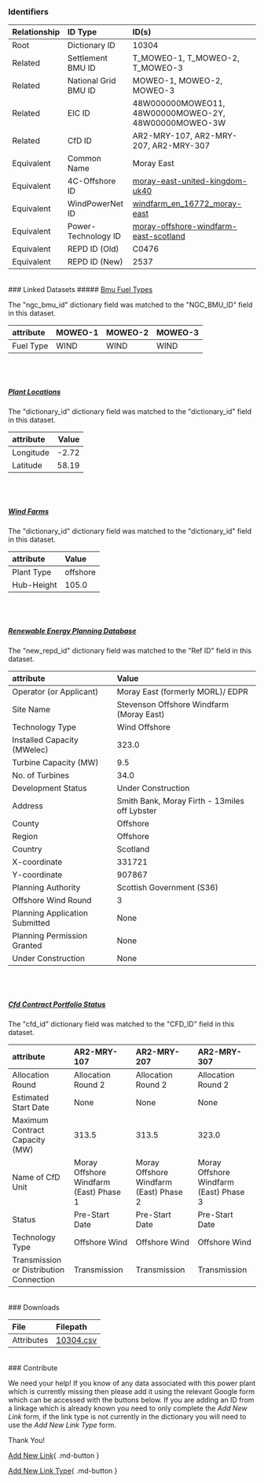 ### Identifiers

| Relationship   | ID Type              | ID(s)                                                                                                                     |
|:---------------|:---------------------|:--------------------------------------------------------------------------------------------------------------------------|
| Root           | Dictionary ID        | 10304                                                                                                                     |
| Related        | Settlement BMU ID    | T_MOWEO-1, T_MOWEO-2, T_MOWEO-3                                                                                           |
| Related        | National Grid BMU ID | MOWEO-1, MOWEO-2, MOWEO-3                                                                                                 |
| Related        | EIC ID               | 48W000000MOWEO11, 48W00000MOWEO-2Y, 48W00000MOWEO-3W                                                                      |
| Related        | CfD ID               | AR2-MRY-107, AR2-MRY-207, AR2-MRY-307                                                                                     |
| Equivalent     | Common Name          | Moray East                                                                                                                |
| Equivalent     | 4C-Offshore ID       | [moray-east-united-kingdom-uk40](https://www.4coffshore.com/windfarms/united-kingdom/moray-east-united-kingdom-uk40.html) |
| Equivalent     | WindPowerNet ID      | [windfarm_en_16772_moray-east](https://www.thewindpower.net/windfarm_en_16772_moray-east.php)                             |
| Equivalent     | Power-Technology ID  | [moray-offshore-windfarm-east-scotland](https://www.power-technology.com/projects/moray-offshore-windfarm-east-scotland)  |
| Equivalent     | REPD ID (Old)        | C0476                                                                                                                     |
| Equivalent     | REPD ID (New)        | 2537                                                                                                                      |

<br>
### Linked Datasets
##### <a href="https://osuked.github.io/Power-Station-Dictionary/datasets/bmu-fuel-types">Bmu Fuel Types</a>



The "ngc_bmu_id" dictionary field was matched to the "NGC_BMU_ID" field in this dataset.

| attribute   | MOWEO-1   | MOWEO-2   | MOWEO-3   |
|:------------|:----------|:----------|:----------|
| Fuel Type   | WIND      | WIND      | WIND      |

<br><br>
##### <a href="https://osuked.github.io/Power-Station-Dictionary/datasets/plant-locations">Plant Locations</a>



The "dictionary_id" dictionary field was matched to the "dictionary_id" field in this dataset.

| attribute   |   Value |
|:------------|--------:|
| Longitude   |   -2.72 |
| Latitude    |   58.19 |

<br><br>
##### <a href="https://osuked.github.io/Power-Station-Dictionary/datasets/wind-farms">Wind Farms</a>



The "dictionary_id" dictionary field was matched to the "dictionary_id" field in this dataset.

| attribute   | Value    |
|:------------|:---------|
| Plant Type  | offshore |
| Hub-Height  | 105.0    |

<br><br>
##### <a href="https://osuked.github.io/Power-Station-Dictionary/datasets/renewable-energy-planning-database">Renewable Energy Planning Database</a>



The "new_repd_id" dictionary field was matched to the "Ref ID" field in this dataset.

| attribute                      | Value                                         |
|:-------------------------------|:----------------------------------------------|
| Operator (or Applicant)        | Moray East (formerly MORL)/ EDPR              |
| Site Name                      | Stevenson Offshore Windfarm (Moray East)      |
| Technology Type                | Wind Offshore                                 |
| Installed Capacity (MWelec)    | 323.0                                         |
| Turbine Capacity (MW)          | 9.5                                           |
| No. of Turbines                | 34.0                                          |
| Development Status             | Under Construction                            |
| Address                        | Smith Bank, Moray Firth - 13miles off Lybster |
| County                         | Offshore                                      |
| Region                         | Offshore                                      |
| Country                        | Scotland                                      |
| X-coordinate                   | 331721                                        |
| Y-coordinate                   | 907867                                        |
| Planning Authority             | Scottish Government (S36)                     |
| Offshore Wind Round            | 3                                             |
| Planning Application Submitted | None                                          |
| Planning Permission Granted    | None                                          |
| Under Construction             | None                                          |

<br><br>
##### <a href="https://osuked.github.io/Power-Station-Dictionary/datasets/cfd-contract-portfolio-status">Cfd Contract Portfolio Status</a>



The "cfd_id" dictionary field was matched to the "CFD_ID" field in this dataset.

| attribute                               | AR2-MRY-107                            | AR2-MRY-207                            | AR2-MRY-307                            |
|:----------------------------------------|:---------------------------------------|:---------------------------------------|:---------------------------------------|
| Allocation Round                        | Allocation Round 2                     | Allocation Round 2                     | Allocation Round 2                     |
| Estimated Start Date                    | None                                   | None                                   | None                                   |
| Maximum Contract Capacity (MW)          | 313.5                                  | 313.5                                  | 323.0                                  |
| Name of CfD Unit                        | Moray Offshore Windfarm (East) Phase 1 | Moray Offshore Windfarm (East) Phase 2 | Moray Offshore Windfarm (East) Phase 3 |
| Status                                  | Pre-Start Date                         | Pre-Start Date                         | Pre-Start Date                         |
| Technology Type                         | Offshore Wind                          | Offshore Wind                          | Offshore Wind                          |
| Transmission or Distribution Connection | Transmission                           | Transmission                           | Transmission                           |


<br>
### Downloads


| File       | Filepath                                                                              |
|:-----------|:--------------------------------------------------------------------------------------|
| Attributes | [10304.csv](https://osuked.github.io/Power-Station-Dictionary/object_attrs/10304.csv) |


<br>
### Contribute

We need your help! If you know of any data associated with this power plant which is currently missing then please add it using the relevant Google form which can be accessed with the buttons below.  If you are adding an ID from a linkage which is already known you need to only complete the *Add New Link* form, if the link type is not currently in the dictionary you will need to use the *Add New Link Type* form.

Thank You!

[Add New Link](https://docs.google.com/forms/d/e/1FAIpQLSc5jRsQ7NgiLLXbwo9PUdwTQyuqbRwThltG56-o6NVSe7E_nw/viewform?usp=pp_url&entry.251912331=10304){ .md-button }

[Add New Link Type](https://docs.google.com/forms/d/e/1FAIpQLSdQfLmfOR0Vw4Z7gDQAIhBbqIifd1RuSFPKmDQpROhOqjo7ew/viewform?usp=pp_url&entry.2141539628=10304){ .md-button }